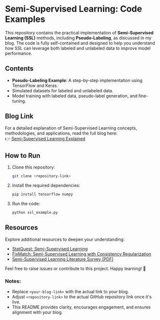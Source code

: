 # Semi-Supervised Learning: Code Examples

This repository contains the practical implementation of **Semi-Supervised Learning (SSL)** methods, including **Pseudo-Labeling**, as discussed in my blog. The code is fully self-contained and designed to help you understand how SSL can leverage both labeled and unlabeled data to improve model performance.

## Contents
- **Pseudo-Labeling Example**: A step-by-step implementation using TensorFlow and Keras.
- Simulated datasets for labeled and unlabeled data.
- Model training with labeled data, pseudo-label generation, and fine-tuning.

## Blog Link
For a detailed explanation of Semi-Supervised Learning concepts, methodologies, and applications, read the full blog here:  
👉 [Semi-Supervised Learning Explained](https://medium.com/@gargkartik74/day-20-semi-supervised-learning-a285bbd51da2)

## How to Run
1. Clone this repository:
   ```bash
   git clone <repository-link>
   ```
2. Install the required dependencies:
   ```bash
   pip install tensorflow numpy
   ```
3. Run the code:
   ```bash
   python ssl_example.py
   ```

## Resources
Explore additional resources to deepen your understanding:
- [StatQuest: Semi-Supervised Learning](https://youtu.be/0HZxK8eMxIk)
- [FixMatch: Semi-Supervised Learning with Consistency Regularization](https://arxiv.org/abs/2001.07685)
- [Semi-Supervised Learning Literature Survey (PDF)](https://pages.cs.wisc.edu/~jerryzhu/pub/ssl_survey.pdf)

Feel free to raise issues or contribute to this project. Happy learning! 🎉

### Notes:
- Replace `<your-blog-link>` with the actual link to your blog.
- Adjust `<repository-link>` to the actual GitHub repository link once it's live.
- This README provides clarity, encourages engagement, and ensures alignment with your blog.

